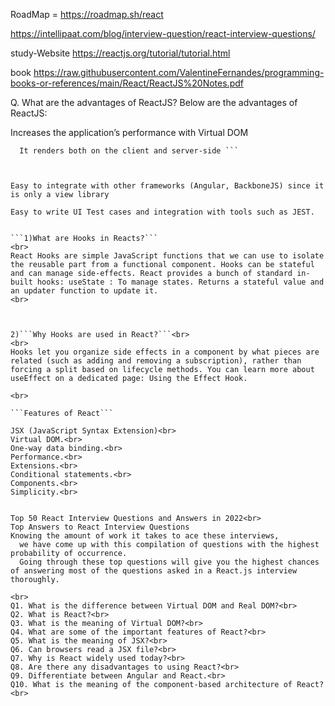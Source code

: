 RoadMap = https://roadmap.sh/react <br>

<interviewQuestion> https://intellipaat.com/blog/interview-question/react-interview-questions/

study-Website https://reactjs.org/tutorial/tutorial.html

book https://raw.githubusercontent.com/ValentineFernandes/programming-books-or-references/main/React/ReactJS%20Notes.pdf <br>
  
Q. What are the advantages of ReactJS?
Below are the advantages of ReactJS:

Increases the application’s performance with Virtual DOM

```JSX makes code easy to read and write.
  It renders both on the client and server-side ```



Easy to integrate with other frameworks (Angular, BackboneJS) since it is only a view library

Easy to write UI Test cases and integration with tools such as JEST.
  
  
```1)What are Hooks in Reacts?```
<br>
React Hooks are simple JavaScript functions that we can use to isolate the reusable part from a functional component. Hooks can be stateful and can manage side-effects. React provides a bunch of standard in-built hooks: useState : To manage states. Returns a stateful value and an updater function to update it.
<br>



2)```Why Hooks are used in React?```<br>
<br>
Hooks let you organize side effects in a component by what pieces are related (such as adding and removing a subscription), rather than forcing a split based on lifecycle methods. You can learn more about useEffect on a dedicated page: Using the Effect Hook.

<br>

```Features of React```

JSX (JavaScript Syntax Extension)<br>
Virtual DOM.<br>
One-way data binding.<br>
Performance.<br>
Extensions.<br>
Conditional statements.<br>
Components.<br>
Simplicity.<br>


Top 50 React Interview Questions and Answers in 2022<br>
Top Answers to React Interview Questions
Knowing the amount of work it takes to ace these interviews,
  we have come up with this compilation of questions with the highest probability of occurrence.
  Going through these top questions will give you the highest chances of answering most of the questions asked in a React.js interview thoroughly.

<br>
Q1. What is the difference between Virtual DOM and Real DOM?<br>
Q2. What is React?<br>
Q3. What is the meaning of Virtual DOM?<br>
Q4. What are some of the important features of React?<br>
Q5. What is the meaning of JSX?<br>
Q6. Can browsers read a JSX file?<br>
Q7. Why is React widely used today?<br>
Q8. Are there any disadvantages to using React?<br>
Q9. Differentiate between Angular and React.<br>
Q10. What is the meaning of the component-based architecture of React?<br>





